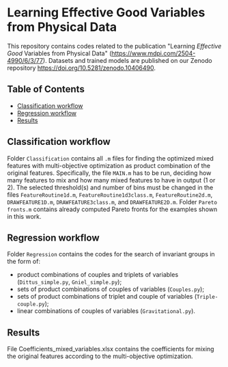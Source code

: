 # Learning Effective Good Variables from Physical Data

This repository contains codes related to the publication "Learning _Effective Good_ Variables from Physical Data" (https://www.mdpi.com/2504-4990/6/3/77). Datasets and trained models are published on our Zenodo repository https://doi.org/10.5281/zenodo.10406490.

## Table of Contents

- [Classification workflow](#classification-workflow)
- [Regression workflow](#regression-workflow)
- [Results](#results)

## Classification workflow

Folder `Classification` contains all `.m` files for finding the optimized mixed features with multi-objective optimization as product combination of the original features. Specifically, the file `MAIN.m` has to be run, deciding how many features to mix and how many mixed features to have in output (1 or 2). The selected threshold(s) and number of bins must be changed in the files `FeatureRoutine1d.m`, `FeatureRoutine1d3class.m`, `FeatureRoutine2d.m`, `DRAWFEATURE1D.m`, `DRAWFEATURE3class.m`, and `DRAWFEATURE2D.m`. Folder `Pareto fronts.m` contains already computed Pareto fronts for the examples shown in this work.

## Regression workflow

Folder `Regression` contains the codes for the search of invariant groups in the form of:
- product combinations of couples and triplets of variables (`Dittus_simple.py`, `Gniel_simple.py`);
- sets of product combinations of couples of variables (`Couples.py`);
- sets of product combinations of triplet and couple of variables (`Triple-couple.py`);
- linear combinations of couples of variables (`Gravitational.py`).

## Results

File Coefficients_mixed_variables.xlsx contains the coefficients for mixing the original features according to the multi-objective optimization.
